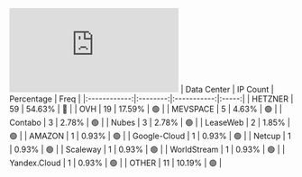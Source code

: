 ![Diagramm](https://github.com/obajay/StateSync-snapshots/blob/main/Projects/Jackal/1/README.md)
| Data Center | IP Count | Percentage | Freq |
|:------------:|:--------:|:-----------:|:-----:|
| HETZNER | 59 | 54.63% | 🔴 |
| OVH | 19 | 17.59% | 🟢 |
| MEVSPACE | 5 | 4.63% | 🟢 |
| Contabo | 3 | 2.78% | 🟢 |
| Nubes | 3 | 2.78% | 🟢 |
| LeaseWeb | 2 | 1.85% | 🟢 |
| AMAZON | 1 | 0.93% | 🟢 |
| Google-Cloud | 1 | 0.93% | 🟢 |
| Netcup | 1 | 0.93% | 🟢 |
| Scaleway | 1 | 0.93% | 🟢 |
| WorldStream | 1 | 0.93% | 🟢 |
| Yandex.Cloud | 1 | 0.93% | 🟢 |
| OTHER | 11 | 10.19% | 🟢 |